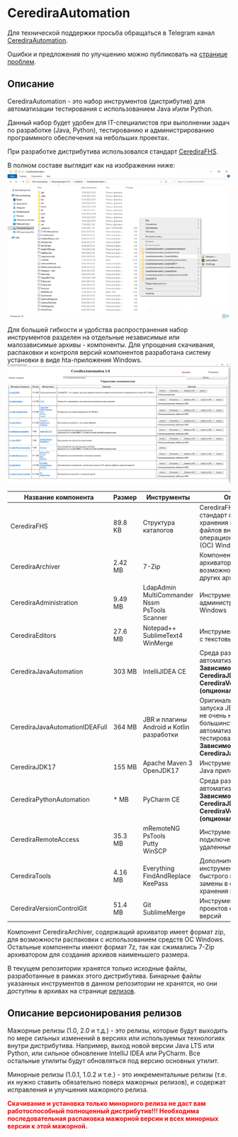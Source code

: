 # CerediraAutomation

Для технической поддержки просьба обращаться в Telegram канал [CerediraAutomation](https://t.me/CerediraAutomation).

Ошибки и предложения по улучшению можно публиковать на [странице проблем](https://github.com/Ceredira/CerediraAutomation/issues).

## Описание

CerediraAutomation - это набор инструментов (дистрибутив) для автоматизации тестирования с использованием Java и\или Python.

Данный набор будет удобен для IT-специалистов при выполнении задач по разработке (Java, Python), тестированию и
администрированию программного обеспечения на небольших проектах.

При разработке дистрибутива использовался стандарт [CerediraFHS](https://github.com/Ceredira/CerediraFHS).

В полном составе выглядит как на изображении ниже:
![CerediraAutomationWindowsFolderAll](/MDData/images/CerediraAutomationWindowsFolderAll.png)


Для большей гибкости и удобства распространения набор инструментов разделен на отдельные независимые
или малозависимые архивы - компоненты. Для упрощения скачивания, распаковки и контроля версий компонентов
разработана систему установки в виде hta-приложения Windows.
![CerediraAutomationToolboxAllInstall](/MDData/images/CerediraAutomationToolboxAllInstall.png)


| Название компонента            | Размер  | Инструменты                                                   | Описание                                                                                                                                              |
|--------------------------------|---------|---------------------------------------------------------------|-------------------------------------------------------------------------------------------------------------------------------------------------------|
| CerediraFHS                    | 89.8 KB | Структура каталогов                                           | CerediraFHS - это стандарт структуры хранения каталогов и файлов внутри каталога операционной системы (ОС) Windows                                    |
| CerediraArchiver               | 2.42 MB | 7-Zip                                                         | Компонент с архиватором, для возможности распаковки других архивов                                                                                    |
| CerediraAdministration         | 9.49 MB | LdapAdmin<br/>MultiCommander<br/>Nssm<br/>PsTools<br/>Scanner | Инструменты для администрирования ОС Windows                                                                                                          |
| CerediraEditors                | 27.6 MB | Notepad++<br/>SublimeText4<br/>WinMerge                       | Инструменты для работы с текстовыми файлами                                                                                                           |
| CerediraJavaAutomation         | 303 MB  | IntelliJIDEA CE                                               | Среда разработки для автоматизации на Java<br/>**Зависимости: CerediraJDK17, CerediraVersionControlGit (опционально)**                                |
| CerediraJavaAutomationIDEAFull | 364 MB  | JBR и плагины Android и Kotlin разработки                     | Оригинальная среда запуска JBR и плагины, не очень нужные большинству проектов автоматизации тестирования<br/>**Зависимости: CerediraJavaAutomation** |
| CerediraJDK17                  | 155 MB  | Apache Maven 3<br/>OpenJDK17                                  | Инструменты для запуска Java приложений                                                                                                               |
| CerediraPythonAutomation       | * MB    | PyCharm CE                                                    | Среда разработки для автоматизации на Python<br/>**Зависимости: CerediraJDK17, CerediraVersionControlGit (опционально)**                              |
| CerediraRemoteAccess           | 35.3 MB | mRemoteNG<br/>PsTools<br/>Putty<br/>WinSCP                    | Инструменты для подключения к удаленным серверам                                                                                                      |
| CerediraTools                  | 4.16 MB | Everything<br/>FindAndReplace<br/>KeePass                     | Дополнительные инструменты, для быстрого поиска в ОС, замены в файлах и хранения паролей                                                              |
| CerediraVersionControlGit      | 51.4 MB | Git<br/>SublimeMerge                                          | Инструменты для проектов с контролем версий                                                                                                           |

Компонент CerediraArchiver, содержащий архиватор имеет формат zip, для возможности распаковки
с использованием средств ОС Windows. Остальные компоненты имеют формат 7z, так как сжимались 7-Zip
архиватором для создания архивов наименьшего размера.

В текущем репозитории хранятся только исходные файлы, разработанные в рамках этого дистрибутива.
Бинарные файлы указанных инструментов в данном репозитории не хранятся, но они доступны в архивах
на странице [релизов](https://github.com/Ceredira/CerediraAutomation/releases).

## Описание версионирования релизов

Мажорные релизы (1.0, 2.0 и т.д.) - это релизы, которые будут выходить по мере сильных изменений в версиях
или используемых технологиях внутри дистрибутива. Например, выход новой версии Java LTS или Python,
или сильное обновление IntelliJ IDEA или PyCharm. Все остальные утилиты будут обновляться под версию
основных утилит.

Минорные релизы (1.0.1, 1.0.2 и т.е.) - это инкрементальные релизы (т.е. их нужно ставить обязательно поверх
мажорных релизов), и содержат исправления и улучшения мажорного релиза.

<span style="color:red">**Скачивание и установка только минорного релиза не даст вам работоспособный полноценный дистрибутив!!!
Необходима последовательная распаковка мажорной версии и всех минорных версии к этой мажорной.**</span>

